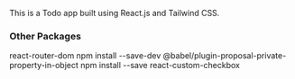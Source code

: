This is a Todo app built using React.js and Tailwind CSS.

### Other Packages
react-router-dom
npm install --save-dev @babel/plugin-proposal-private-property-in-object
npm install --save react-custom-checkbox

